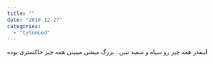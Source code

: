 ```yaml
---
title: ""
date: "2018-12-27"
categories: 
  - "tytomood"
---
```


اینقدر همه چیز رو سیاه و سفید نبین.. بزرگ میشی میبینی همه چیز خاکستری بوده
